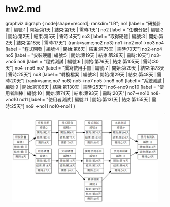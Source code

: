 # hw2.md


graphviz
digraph {
 node[shape=record];
 rankdir="LR";
    no1 [label = "研擬計畫 | 編號:1 | 開始:第1天 | 結束:第1天 | 需時:1天"]
    no2 [label = "任務分配 | 編號:2 | 開始:第2天 | 結束:第5天 | 需時:4天"]
    no3 [label = "取得硬體 | 編號:3 | 開始:第2天 | 結束:第18天 | 需時:17天"]
    {rank=same;no2 no3}
    no1->no2
    no1->no3
    no4 [label = "程式開發 | 編號:4 | 開始:第6天 | 結束:第75天 | 需時:70天"]
    no2->no4
    no5 [label = "安裝硬體| 編號:5 | 開始:第19天 | 結束:第28天 | 需時:10天"]
    no3->no5
    no6 [label = "程式測試 | 編號:6 | 開始:第76天 | 結束:第105天 | 需時:30天"] 
    no4->no6
    no7 [label = "撰寫使用手冊 | 編號:7 | 開始:第29天 | 結束:第73天 | 需時:25天"]
    no8 [label = "轉換檔案 | 編號:8 | 開始:第29天 | 結束:第48天 | 需時:20天"]
    {rank=same;no7 no8}
    no5->no7
    no5->no8
    no9 [label = "系統測試 | 編號:9 | 開始:第106天 | 結束:第130天 | 需時:25天"] 
    no6->no9
    no10 [label = "使用者訓練 | 編號:10 | 開始:第74天 | 結束:第93天 | 需時:20天"] 
    no7->no10
    no8->no10
    no11 [label = "使用者測試 | 編號:11 | 開始:第131天 | 結束:第155天 | 需時:25天"]
    no9 ->no11
    no10->no11
}


![PERT](PERT.png "PERT")
